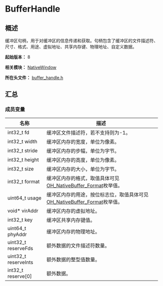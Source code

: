 # BufferHandle
<!--Kit: ArkGraphics 2D-->
<!--Subsystem: Graphics-->
<!--Owner: @Felix-fangyang; @li_hui180; @dingpy-->
<!--Designer: @conan13234-->
<!--Tester: @nobuggers-->
<!--Adviser: @ge-yafang-->
## 概述

缓冲区句柄，用于对缓冲区的信息传递和获取。句柄包含了缓冲区的文件描述符、尺寸、格式、用途、虚拟地址、共享内存键、物理地址、自定义数据。

**起始版本：** 8

**相关模块：** [NativeWindow](capi-nativewindow.md)

**所在头文件：** [buffer_handle.h](capi-buffer-handle-h.md)

## 汇总

### 成员变量

| 名称 | 描述 |
| -- | -- |
| int32_t fd | 缓冲区文件描述符，若不支持则为-1。 |
| int32_t width | 缓冲区内存的宽度，单位为像素。 |
| int32_t stride | 缓冲区内存的步幅，单位为字节。 |
| int32_t height | 缓冲区内存的高度，单位为像素。 |
| int32_t size | 缓冲区内存的大小，单位为字节。 |
| int32_t format | 缓冲区内存的格式，取值具体可见[OH_NativeBuffer_Format](capi-native-buffer-h.md#oh_nativebuffer_format)枚举值。 |
| uint64_t usage | 缓冲区内存的用途，按位标志位，取值具体可见[OH_NativeBuffer_Format](capi-native-buffer-h.md#oh_nativebuffer_format)枚举值。 |
| void* virAddr | 缓冲区内存的虚拟地址。 |
| int32_t key | 缓冲区共享内存键值。 |
| uint64_t phyAddr | 缓冲区内存的物理地址。 |
| uint32_t reserveFds | 额外数据的文件描述符数量。 |
| uint32_t reserveInts | 额外数据的整型值数量。 |
| int32_t reserve[0] | 额外数据。 |
